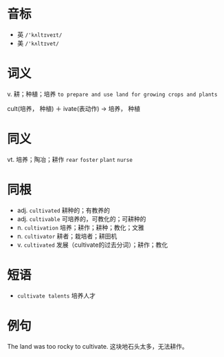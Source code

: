 # 音标

- 英 `/'kʌltɪveɪt/`
- 美 `/'kʌltɪvet/`

# 词义

v. 耕；种植；培养
`to prepare and use land for growing crops and plants`



cult(培养， 种植) ＋ ivate(表动作) → 培养， 种植

# 同义

vt. 培养；陶冶；耕作
`rear` `foster` `plant` `nurse`

# 同根

- adj. `cultivated` 耕种的；有教养的
- adj. `cultivable` 可培养的，可教化的；可耕种的
- n. `cultivation` 培养；耕作；耕种；教化；文雅
- n. `cultivator` 耕者；栽培者；耕田机
- v. `cultivated` 发展（cultivate的过去分词）；耕作；教化

# 短语

- `cultivate talents` 培养人才

# 例句

The land was too rocky to cultivate.
这块地石头太多，无法耕作。


